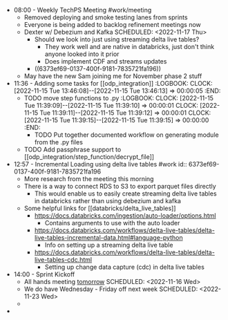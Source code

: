 - 08:00 - Weekly TechPS Meeting #work/meeting
	- Removed deploying and smoke testing lanes from sprints
	- Everyone is being added to backlog refinement meetings now
	- Dexter w/ Debezium and Kafka
	  SCHEDULED: <2022-11-17 Thu>
		- Should we look into just using streaming delta live tables?
			- They work well and are native in databricks, just don't think anyone looked into it prior
			- Does implement CDF and streams updates
		- ((6373ef69-0137-400f-9181-7835721fa196))
	- May have the new Sam joining me for November phase 2 stuff
- 11:36 - Adding some tasks for [[odp_integration]]
  :LOGBOOK:
  CLOCK: [2022-11-15 Tue 13:46:08]--[2022-11-15 Tue 13:46:13] =>  00:00:05
  :END:
	- TODO move step functions to .py
	  :LOGBOOK:
	  CLOCK: [2022-11-15 Tue 11:39:09]--[2022-11-15 Tue 11:39:10] =>  00:00:01
	  CLOCK: [2022-11-15 Tue 11:39:11]--[2022-11-15 Tue 11:39:12] =>  00:00:01
	  CLOCK: [2022-11-15 Tue 11:39:15]--[2022-11-15 Tue 11:39:15] =>  00:00:00
	  :END:
		- TODO Put together documented workflow on generating module from the .py files
	- TODO Add passphrase support to [[odp_integration/step_function/decrypt_file]]
- 12:57 - Incremental Loading using delta live tables #work
  id:: 6373ef69-0137-400f-9181-7835721fa196
	- More research from the meeting this morning
	- There is a way to connect RDS to S3 to export parquet files directly
		- This would enable us to easily create streaming delta live tables in databricks rather than using debezium and kafka
	- Some helpful links for [[databricks/delta_live_tables]]
		- https://docs.databricks.com/ingestion/auto-loader/options.html
			- Contains arguments to use with the auto loader
		- https://docs.databricks.com/workflows/delta-live-tables/delta-live-tables-incremental-data.html#language-python
			- Info on setting up a streaming delta live table
		- https://docs.databricks.com/workflows/delta-live-tables/delta-live-tables-cdc.html
			- Setting up change data capture (cdc) in delta live tables
- 14:00 - Sprint Kickoff
	- All hands meeting [tomorrow]([[20221116]])
	  SCHEDULED: <2022-11-16 Wed>
	- We do have Wednesday - Friday off next week
	  SCHEDULED: <2022-11-23 Wed>
	-
-